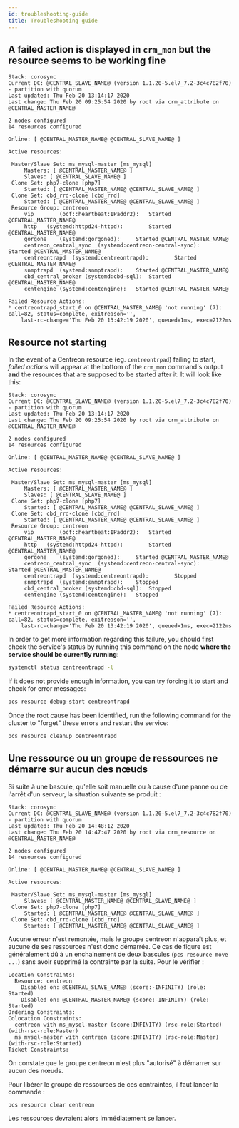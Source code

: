 ```yaml
---
id: troubleshooting-guide
title: Troubleshooting guide
---
```


## A failed action is displayed in `crm_mon` but the resource seems to be working fine

```text
Stack: corosync
Current DC: @CENTRAL_SLAVE_NAME@ (version 1.1.20-5.el7_7.2-3c4c782f70) - partition with quorum
Last updated: Thu Feb 20 13:14:17 2020
Last change: Thu Feb 20 09:25:54 2020 by root via crm_attribute	on @CENTRAL_MASTER_NAME@

2 nodes configured
14 resources configured

Online: [ @CENTRAL_MASTER_NAME@ @CENTRAL_SLAVE_NAME@ ]

Active resources:

 Master/Slave Set: ms_mysql-master [ms_mysql]
     Masters: [ @CENTRAL_MASTER_NAME@ ]
     Slaves: [ @CENTRAL_SLAVE_NAME@ ]
 Clone Set: php7-clone [php7]
     Started: [ @CENTRAL_MASTER_NAME@ @CENTRAL_SLAVE_NAME@ ]
 Clone Set: cbd_rrd-clone [cbd_rrd]
     Started: [ @CENTRAL_MASTER_NAME@ @CENTRAL_SLAVE_NAME@ ]
 Resource Group: centreon
     vip        (ocf::heartbeat:IPaddr2):	Started @CENTRAL_MASTER_NAME@
     http	(systemd:httpd24-httpd):        Started @CENTRAL_MASTER_NAME@
     gorgone    (systemd:gorgoned):     Started @CENTRAL_MASTER_NAME@
     centreon_central_sync	(systemd:centreon-central-sync):        Started @CENTRAL_MASTER_NAME@
     centreontrapd	(systemd:centreontrapd):        Started @CENTRAL_MASTER_NAME@
     snmptrapd  (systemd:snmptrapd):    Started @CENTRAL_MASTER_NAME@
     cbd_central_broker (systemd:cbd-sql):	Started @CENTRAL_MASTER_NAME@
     centengine (systemd:centengine):   Started @CENTRAL_MASTER_NAME@

Failed Resource Actions:
* centreontrapd_start_0 on @CENTRAL_MASTER_NAME@ 'not running' (7): call=82, status=complete, exitreason='',
    last-rc-change='Thu Feb 20 13:42:19 2020', queued=1ms, exec=2122ms
```

## Resource not starting

In the event of a Centreon resource (eg. `centreontrpad`) failing to start, *failed actions* will appear at the bottom of the `crm_mon` command's output **and** the resources that are supposed to be started after it. It will look like this:

```text
Stack: corosync
Current DC: @CENTRAL_SLAVE_NAME@ (version 1.1.20-5.el7_7.2-3c4c782f70) - partition with quorum
Last updated: Thu Feb 20 13:14:17 2020
Last change: Thu Feb 20 09:25:54 2020 by root via crm_attribute	on @CENTRAL_MASTER_NAME@

2 nodes configured
14 resources configured

Online: [ @CENTRAL_MASTER_NAME@ @CENTRAL_SLAVE_NAME@ ]

Active resources:

 Master/Slave Set: ms_mysql-master [ms_mysql]
     Masters: [ @CENTRAL_MASTER_NAME@ ]
     Slaves: [ @CENTRAL_SLAVE_NAME@ ]
 Clone Set: php7-clone [php7]
     Started: [ @CENTRAL_MASTER_NAME@ @CENTRAL_SLAVE_NAME@ ]
 Clone Set: cbd_rrd-clone [cbd_rrd]
     Started: [ @CENTRAL_MASTER_NAME@ @CENTRAL_SLAVE_NAME@ ]
 Resource Group: centreon
     vip        (ocf::heartbeat:IPaddr2):	Started @CENTRAL_MASTER_NAME@
     http	(systemd:httpd24-httpd):        Started @CENTRAL_MASTER_NAME@
     gorgone    (systemd:gorgoned):     Started @CENTRAL_MASTER_NAME@
     centreon_central_sync	(systemd:centreon-central-sync):        Started @CENTRAL_MASTER_NAME@
     centreontrapd	(systemd:centreontrapd):        Stopped
     snmptrapd  (systemd:snmptrapd):    Stopped
     cbd_central_broker (systemd:cbd-sql):	Stopped
     centengine (systemd:centengine):   Stopped

Failed Resource Actions:
* centreontrapd_start_0 on @CENTRAL_MASTER_NAME@ 'not running' (7): call=82, status=complete, exitreason='',
    last-rc-change='Thu Feb 20 13:42:19 2020', queued=1ms, exec=2122ms
```

In order to get more information regarding this failure, you should first check the service's status by running this command on the node **where the service should be currently running**:

```bash
systemctl status centreontrapd -l
```

If it does not provide enough information, you can try forcing it to start and check for error messages:

```bash
pcs resource debug-start centreontrapd
```

Once the root cause has been identified, run the following command for the cluster to "forget" these errors and restart the service:

```bash
pcs resource cleanup centreontrapd
```

## Une ressource ou un groupe de ressources ne démarre sur aucun des nœuds

Si suite à une bascule, qu'elle soit manuelle ou à cause d'une panne ou de l'arrêt d'un serveur, la situation suivante se produit :

```text
Stack: corosync
Current DC: @CENTRAL_SLAVE_NAME@ (version 1.1.20-5.el7_7.2-3c4c782f70) - partition with quorum
Last updated: Thu Feb 20 14:48:12 2020
Last change: Thu Feb 20 14:47:47 2020 by root via crm_resource on @CENTRAL_MASTER_NAME@

2 nodes configured
14 resources configured

Online: [ @CENTRAL_MASTER_NAME@ @CENTRAL_SLAVE_NAME@ ]

Active resources:

 Master/Slave Set: ms_mysql-master [ms_mysql]
     Slaves: [ @CENTRAL_MASTER_NAME@ @CENTRAL_SLAVE_NAME@ ]
 Clone Set: php7-clone [php7]
     Started: [ @CENTRAL_MASTER_NAME@ @CENTRAL_SLAVE_NAME@ ]
 Clone Set: cbd_rrd-clone [cbd_rrd]
     Started: [ @CENTRAL_MASTER_NAME@ @CENTRAL_SLAVE_NAME@ ]
```

Aucune erreur n'est remontée, mais le groupe centreon n'apparaît plus, et aucune de ses ressources n'est donc démarrée. Ce cas de figure est généralement dû à un enchainement de deux bascules (`pcs resource move ...`) sans avoir supprimé la contrainte par la suite. Pour le vérifier :

```text
Location Constraints:
  Resource: centreon
    Disabled on: @CENTRAL_SLAVE_NAME@ (score:-INFINITY) (role: Started)
    Disabled on: @CENTRAL_MASTER_NAME@ (score:-INFINITY) (role: Started)
Ordering Constraints:
Colocation Constraints:
  centreon with ms_mysql-master (score:INFINITY) (rsc-role:Started) (with-rsc-role:Master)
  ms_mysql-master with centreon (score:INFINITY) (rsc-role:Master) (with-rsc-role:Started)
Ticket Constraints:
```

On constate que le groupe centreon n'est plus "autorisé" à démarrer sur aucun des nœuds.

Pour libérer le groupe de ressources de ces contraintes, il faut lancer la commande :

```bash
pcs resource clear centreon
```

Les ressources devraient alors immédiatement se lancer.



